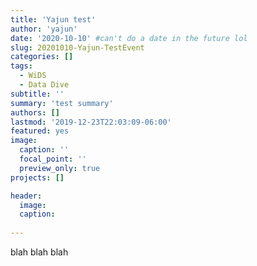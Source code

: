 ```yaml
---
title: 'Yajun test'
author: 'yajun'
date: '2020-10-10' #can't do a date in the future lol
slug: 20201010-Yajun-TestEvent
categories: []
tags: 
  - WiDS
  - Data Dive 
subtitle: ''
summary: 'test summary'
authors: []
lastmod: '2019-12-23T22:03:09-06:00'
featured: yes
image:
  caption: ''
  focal_point: ''
  preview_only: true
projects: []

header:
  image:   
  caption: 
  
---
```


blah blah blah
